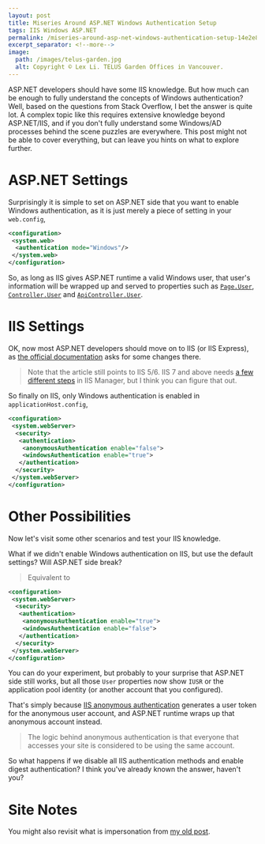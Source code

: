 ```yaml
---
layout: post
title: Miseries Around ASP.NET Windows Authentication Setup
tags: IIS Windows ASP.NET
permalink: /miseries-around-asp-net-windows-authentication-setup-14e2e8522ad2
excerpt_separator: <!--more-->
image:
  path: /images/telus-garden.jpg
  alt: Copyright © Lex Li. TELUS Garden Offices in Vancouver.
---
```


ASP.NET developers should have some IIS knowledge. But how much can be enough to fully understand the concepts of Windows authentication? Well, based on the questions from Stack Overflow, I bet the answer is quite lot. A complex topic like this requires extensive knowledge beyond ASP.NET/IIS, and if you don't fully understand some Windows/AD processes behind the scene puzzles are everywhere. This post might not be able to cover everything, but can leave you hints on what to explore further.
<!--more-->
# ASP.NET Settings

Surprisingly it is simple to set on ASP.NET side that you want to enable Windows authentication, as it is just merely a piece of setting in your `web.config`,

``` xml
<configuration>
 <system.web>
  <authentication mode="Windows"/>
 </system.web>
</configuration>
```
So, as long as IIS gives ASP.NET runtime a valid Windows user, that user's information will be wrapped up and served to properties such as [`Page.User`](https://docs.microsoft.com/dotnet/api/system.web.ui.page.user?view=netframework-4.8), [`Controller.User`](https://docs.microsoft.com/dotnet/api/system.web.mvc.controller.user?view=aspnet-mvc-5.2) and [`ApiController.User`](https://docs.microsoft.com/dotnet/api/system.web.http.apicontroller.user?view=aspnetcore-2.2).

# IIS Settings

OK, now most ASP.NET developers should move on to IIS (or IIS Express), as [the official documentation](https://support.microsoft.com/en-us/help/323176/how-to-implement-windows-authentication-and-authorization-in-asp-net) asks for some changes there.

> Note that the article still points to IIS 5/6. IIS 7 and above needs [a few different steps](https://docs.microsoft.com/iis/configuration/system.webserver/security/authentication/windowsauthentication/#setup) in IIS Manager, but I think you can figure that out.

So finally on IIS, only Windows authentication is enabled in `applicationHost.config`,

``` xml
<configuration>
 <system.webServer>
  <security>
   <authentication>
    <anonymousAuthentication enable="false">
    <windowsAuthentication enable="true">
   </authentication>
  </security>
 </system.webServer>
</configuration>
```

# Other Possibilities

Now let's visit some other scenarios and test your IIS knowledge.

What if we didn't enable Windows authentication on IIS, but use the default settings? Will ASP.NET side break?

> Equivalent to

``` xml
<configuration>
 <system.webServer>
  <security>
   <authentication>
    <anonymousAuthentication enable="true">
    <windowsAuthentication enable="false">
   </authentication>
  </security>
 </system.webServer>
</configuration>
```

You can do your experiment, but probably to your surprise that ASP.NET side still works, but all those `User` properties now show `IUSR` or the application pool identity (or another account that you configured).

That's simply because [IIS anonymous authentication](https://docs.microsoft.com/iis/configuration/system.webserver/security/authentication/anonymousauthentication#how-to-change-anonymous-authentication-credentials-from-the-iusr-account) generates a user token for the anonymous user account, and ASP.NET runtime wraps up that anonymous account instead.

> The logic behind anonymous authentication is that everyone that accesses your site is considered to be using the same account.

So what happens if we disable all IIS authentication methods and enable digest authentication? I think you've already known the answer, haven't you?

# Site Notes

You might also revisit what is impersonation from [my old post](https://halfblood.pro/the-basic-facts-about-iis-asp-net-process-thread-identities-835eaac876a0).
